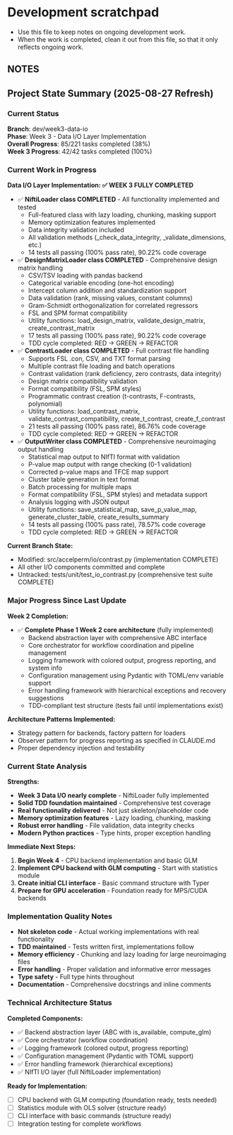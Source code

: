 # Development scratchpad

- Use this file to keep notes on ongoing development work.
- When the work is completed, clean it out from this file, so that it only reflects ongoing work.

## NOTES

## Project State Summary (2025-08-27 Refresh)

### Current Status
**Branch**: dev/week3-data-io  
**Phase**: Week 3 - Data I/O Layer Implementation  
**Overall Progress**: 85/221 tasks completed (38%)  
**Week 3 Progress**: 42/42 tasks completed (100%)  

### Current Work in Progress
**Data I/O Layer Implementation: ✅ WEEK 3 FULLY COMPLETED**
- ✅ **NiftiLoader class COMPLETED** - All functionality implemented and tested
  - Full-featured class with lazy loading, chunking, masking support
  - Memory optimization features implemented  
  - Data integrity validation included
  - All validation methods (_check_data_integrity, _validate_dimensions, etc.)
  - 14 tests all passing (100% pass rate), 90.22% code coverage
- ✅ **DesignMatrixLoader class COMPLETED** - Comprehensive design matrix handling
  - CSV/TSV loading with pandas backend
  - Categorical variable encoding (one-hot encoding)
  - Intercept column addition and standardization support
  - Data validation (rank, missing values, constant columns)
  - Gram-Schmidt orthogonalization for correlated regressors
  - FSL and SPM format compatibility
  - Utility functions: load_design_matrix, validate_design_matrix, create_contrast_matrix
  - 17 tests all passing (100% pass rate), 90.22% code coverage
  - TDD cycle completed: RED → GREEN → REFACTOR
- ✅ **ContrastLoader class COMPLETED** - Full contrast file handling
  - Supports FSL .con, CSV, and TXT format parsing
  - Multiple contrast file loading and batch operations
  - Contrast validation (rank deficiency, zero contrasts, data integrity)
  - Design matrix compatibility validation
  - Format compatibility (FSL, SPM styles)
  - Programmatic contrast creation (t-contrasts, F-contrasts, polynomial)
  - Utility functions: load_contrast_matrix, validate_contrast_compatibility, create_t_contrast, create_f_contrast
  - 21 tests all passing (100% pass rate), 86.76% code coverage
  - TDD cycle completed: RED → GREEN → REFACTOR
- ✅ **OutputWriter class COMPLETED** - Comprehensive neuroimaging output handling
  - Statistical map output to NIfTI format with validation
  - P-value map output with range checking (0-1 validation)
  - Corrected p-value maps and TFCE map support
  - Cluster table generation in text format
  - Batch processing for multiple maps
  - Format compatibility (FSL, SPM styles) and metadata support
  - Analysis logging with JSON output
  - Utility functions: save_statistical_map, save_p_value_map, generate_cluster_table, create_results_summary
  - 14 tests all passing (100% pass rate), 78.57% code coverage
  - TDD cycle completed: RED → GREEN → REFACTOR

**Current Branch State:**
- Modified: src/accelperm/io/contrast.py (implementation COMPLETE)
- All other I/O components committed and complete
- Untracked: tests/unit/test_io_contrast.py (comprehensive test suite COMPLETE)

### Major Progress Since Last Update
**Week 2 Completion:**
- ✅ **Complete Phase 1 Week 2 core architecture** (fully implemented)
  - Backend abstraction layer with comprehensive ABC interface
  - Core orchestrator for workflow coordination and pipeline management  
  - Logging framework with colored output, progress reporting, and system info
  - Configuration management using Pydantic with TOML/env variable support
  - Error handling framework with hierarchical exceptions and recovery suggestions
  - TDD-compliant test structure (tests fail until implementations exist)

**Architecture Patterns Implemented:**
- Strategy pattern for backends, factory pattern for loaders
- Observer pattern for progress reporting as specified in CLAUDE.md
- Proper dependency injection and testability

### Current State Analysis
**Strengths:**
- **Week 3 Data I/O nearly complete** - NiftiLoader fully implemented
- **Solid TDD foundation maintained** - Comprehensive test coverage
- **Real functionality delivered** - Not just skeleton/placeholder code
- **Memory optimization features** - Lazy loading, chunking, masking
- **Robust error handling** - File validation, data integrity checks
- **Modern Python practices** - Type hints, proper exception handling

**Immediate Next Steps:**
1. **Begin Week 4** - CPU backend implementation and basic GLM
2. **Implement CPU backend with GLM computing** - Start with statistics module
3. **Create initial CLI interface** - Basic command structure with Typer
4. **Prepare for GPU acceleration** - Foundation ready for MPS/CUDA backends

### Implementation Quality Notes
- **Not skeleton code** - Actual working implementations with real functionality
- **TDD maintained** - Tests written first, implementations follow
- **Memory efficiency** - Chunking and lazy loading for large neuroimaging files
- **Error handling** - Proper validation and informative error messages
- **Type safety** - Full type hints throughout
- **Documentation** - Comprehensive docstrings and inline comments

### Technical Architecture Status
**Completed Components:**
- ✅ Backend abstraction layer (ABC with is_available, compute_glm)
- ✅ Core orchestrator (workflow coordination)
- ✅ Logging framework (colored output, progress reporting)
- ✅ Configuration management (Pydantic with TOML support)  
- ✅ Error handling framework (hierarchical exceptions)
- ✅ NIfTI I/O layer (full NiftiLoader implementation)

**Ready for Implementation:**
- [ ] CPU backend with GLM computing (foundation ready, tests needed)
- [ ] Statistics module with OLS solver (structure ready)
- [ ] CLI interface with basic commands (structure ready)
- [ ] Integration testing for complete workflows
